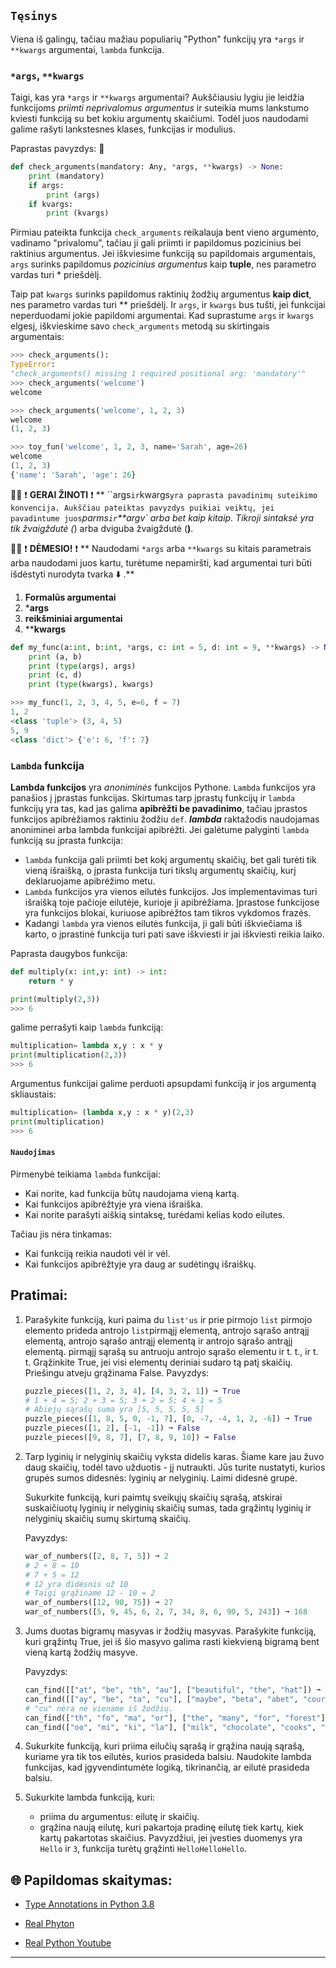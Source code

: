 ## `Tęsinys`
Viena iš galingų, tačiau mažiau populiarių "Python" funkcijų yra `*args` ir `**kwargs` argumentai, `lambda` funkcija.

### `*args`, `**kwargs`

Taigi, kas yra `*args` ir `**kwargs` argumentai? Aukščiausiu lygiu jie leidžia funkcijoms _priimti neprivalomus argumentus_ ir suteikia mums lankstumo kviesti funkciją su bet kokiu argumentų skaičiumi. Todėl juos naudodami galime rašyti lankstesnes klases, funkcijas ir modulius.

Paprastas pavyzdys: 🔽 

```python
def check_arguments(mandatory: Any, *args, **kwargs) -> None:
    print (mandatory)
    if args:
        print (args)
    if kvargs:
        print (kvargs)
```

Pirmiau pateikta funkcija `check_arguments` reikalauja bent vieno argumento, vadinamo "privalomu", tačiau ji gali priimti ir papildomus pozicinius bei raktinius argumentus.
Jei iškviesime funkciją su papildomais argumentais, `args` surinks papildomus _pozicinius argumentus_ kaip **tuple**, nes parametro vardas turi * priešdėlį.

Taip pat `kwargs` surinks papildomus raktinių žodžių argumentus **kaip dict**, nes parametro vardas turi ** priešdėlį. Ir `args`, ir `kwargs` bus tušti, jei funkcijai neperduodami jokie papildomi argumentai.
Kad suprastume `args` ir `kwargs` elgesį, iškvieskime savo `check_arguments` metodą su skirtingais argumentais:

```python
>>> check_arguments():
TypeError:
"check_arguments() missing 1 required positional arg: 'mandatory'"
>>> check_arguments('welcome')
welcome

>>> check_arguments('welcome', 1, 2, 3)
welcome
(1, 2, 3)

>>> toy_fun('welcome', 1, 2, 3, name='Sarah', age=26)
welcome
(1, 2, 3)
{'name': 'Sarah', 'age': 26}
```
👨🏫 ❗ **GERAI ŽINOTI** ❗ 
** ``args` ir `kwargs` yra paprasta pavadinimų suteikimo konvencija. Aukščiau pateiktas pavyzdys puikiai veiktų, jei pavadintume juos `*parms` ir `**argv` arba bet kaip kitaip. Tikroji sintaksė yra tik žvaigždutė (*) arba dviguba žvaigždutė (**)**.

👨🏫 ❗ **DĖMESIO!** ❗ 
** Naudodami `*args` arba `**kwargs` su kitais parametrais arba naudodami juos kartu, turėtume nepamiršti, kad argumentai turi būti išdėstyti nurodyta tvarka ⬇️ .**

1. **Formalūs argumentai**
2. ***args**
3. **reikšminiai argumentai**
4. ****kwargs**

```python
def my_func(a:int, b:int, *args, c: int = 5, d: int = 9, **kwargs) -> None:
    print (a, b)
    print (type(args), args)
    print (c, d)
    print (type(kwargs), kwargs)

>>> my_func(1, 2, 3, 4, 5, e=6, f = 7)
1, 2
<class 'tuple'> (3, 4, 5)
5, 9
<class 'dict'> {'e': 6, 'f': 7}
```
### `Lambda` funkcija
**Lambda funkcijos** yra _anoniminės_ funkcijos Pythone. `Lambda` funkcijos yra panašios į įprastas funkcijas. Skirtumas tarp įprastų funkcijų ir `lambda` funkcijų yra tas, kad jas galima **apibrėžti be pavadinimo**, tačiau įprastos funkcijos apibrėžiamos raktiniu žodžiu `def`.
**_lambda_** raktažodis naudojamas anoniminei arba lambda funkcijai apibrėžti.
Jei galėtume palyginti `lambda` funkciją su įprasta funkcija:

* `lambda` funkcija gali priimti bet kokį argumentų skaičių, bet gali turėti tik vieną išraišką, o įprasta funkcija turi tikslų argumentų skaičių, kurį deklaruojame apibrėžimo metu.
* `Lambda` funkcijos yra vienos eilutės funkcijos. Jos implementavimas turi išraišką toje pačioje eilutėje, kurioje ji apibrėžiama. Įprastose funkcijose yra funkcijos blokai, kuriuose apibrėžtos tam tikros vykdomos frazės.
* Kadangi `lambda` yra vienos eilutės funkcija, ji gali būti iškviečiama iš karto, o įprastinė funkcija turi pati save iškviesti ir jai iškviesti reikia laiko.

Paprasta daugybos funkcija: 

```python
def multiply(x: int,y: int) -> int:
    return * y

print(multiply(2,3))
>>> 6
```
galime perrašyti kaip `lambda` funkciją:

```python
multiplication= lambda x,y : x * y
print(multiplication(2,3))
>>> 6
```
Argumentus funkcijai galime perduoti apsupdami funkciją ir jos argumentą skliaustais:

```python
multiplication= (lambda x,y : x * y)(2,3)
print(multiplication)
>>> 6
```

#### `Naudojimas`
Pirmenybė teikiama `lambda` funkcijai:

* Kai norite, kad funkcija būtų naudojama vieną kartą.
* Kai funkcijos apibrėžtyje yra viena išraiška.
* Kai norite parašyti aiškią sintaksę, turėdami kelias kodo eilutes.

Tačiau jis nėra tinkamas:

* Kai funkciją reikia naudoti vėl ir vėl.
* Kai funkcijos apibrėžtyje yra daug ar sudėtingų išraiškų.

## Pratimai: 

1) Parašykite funkciją, kuri paima du `list'us` ir prie pirmojo `list` pirmojo elemento prideda antrojo `list`pirmąjį elementą, antrojo sąrašo antrąjį 
   elementą, antrojo sąrašo antrąjį elementą ir antrojo sąrašo antrąjį elementą. 
   pirmąjį sąrašą su antruoju antrojo sąrašo elementu ir t. t., ir t. t. Grąžinkite True, jei visi elementų deriniai sudaro tą patį skaičių. Priešingu 
   atveju grąžinama False.
   Pavyzdys: 

   ```python
   puzzle_pieces([1, 2, 3, 4], [4, 3, 2, 1]) ➞ True
   # 1 + 4 = 5; 2 + 3 = 5; 3 + 2 = 5; 4 + 1 = 5
   # Abiejų sąrašų suma yra [5, 5, 5, 5, 5]
   puzzle_pieces([1, 8, 5, 0, -1, 7], [0, -7, -4, 1, 2, -6]) ➞ True
   puzzle_pieces([1, 2], [-1, -1]) ➞ False
   puzzle_pieces([9, 8, 7], [7, 8, 9, 10]) ➞ False
   ```

2) Tarp lyginių ir nelyginių skaičių vyksta didelis karas. Šiame kare jau žuvo daug skaičių, todėl tavo užduotis - jį nutraukti. Jūs turite 
   nustatyti, kurios grupės sumos didesnės: lyginių ar nelyginių. Laimi didesnė grupė.

   Sukurkite funkciją, kuri paimtų sveikųjų skaičių sąrašą, atskirai suskaičiuotų lyginių ir nelyginių skaičių sumas, tada grąžintų lyginių ir nelyginių 
   skaičių sumų skirtumą skaičių.

   Pavyzdys: 
   ```python
   war_of_numbers([2, 8, 7, 5]) ➞ 2
   # 2 + 8 = 10
   # 7 + 5 = 12
   # 12 yra didesnis už 10
   # Taigi grąžiname 12 - 10 = 2
   war_of_numbers([12, 90, 75]) ➞ 27
   war_of_numbers([5, 9, 45, 6, 2, 7, 34, 8, 6, 90, 5, 243]) ➞ 168
   ```

3) Jums duotas bigramų masyvas ir žodžių masyvas. Parašykite funkciją, kuri grąžintų True, jei iš šio masyvo galima rasti kiekvieną bigramą 
   bent vieną kartą žodžių masyve.
   
   Pavyzdys:
   ```python
   can_find([["at", "be", "th", "au"], ["beautiful", "the", "hat"]) ➞ True
   can_find([["ay", "be", "ta", "cu"], ["maybe", "beta", "abet", "course"]) ➞ False
   # "cu" nėra nė viename iš žodžių.
   can_find(["th", "fo", "ma", "or"], ["the", "many", "for", "forest"]) ➞ True
   can_find(["oo", "mi", "ki", "la"], ["milk", "chocolate", "cooks", "cooks"]) ➞ False
   ```
4) Sukurkite funkciją, kuri priima eilučių sąrašą ir grąžina naują sąrašą, kuriame yra tik tos eilutės, kurios prasideda balsiu. Naudokite lambda 
   funkcijas, kad įgyvendintumėte logiką, tikrinančią, ar eilutė prasideda balsiu. 

5) Sukurkite lambda funkciją, kuri:
   - priima du argumentus: eilutę ir skaičių.
   - grąžina naują eilutę, kuri pakartoja pradinę eilutę tiek kartų, kiek kartų pakartotas skaičius.
   Pavyzdžiui, jei įvesties duomenys yra `Hello` ir `3`, funkcija turėtų grąžinti `HelloHelloHello`.

## 🌐 Papildomas skaitymas:

* [Type Annotations in Python 3.8](https://medium.com/analytics-vidhya/type-annotations-in-python-3-8-3b401384403d)

* [Real Phyton](https://realpython.com/defining-your-own-python-function/)

* [Real Python Youtube](https://www.youtube.com/watch?v=Q93bwyZoXk0)
***


